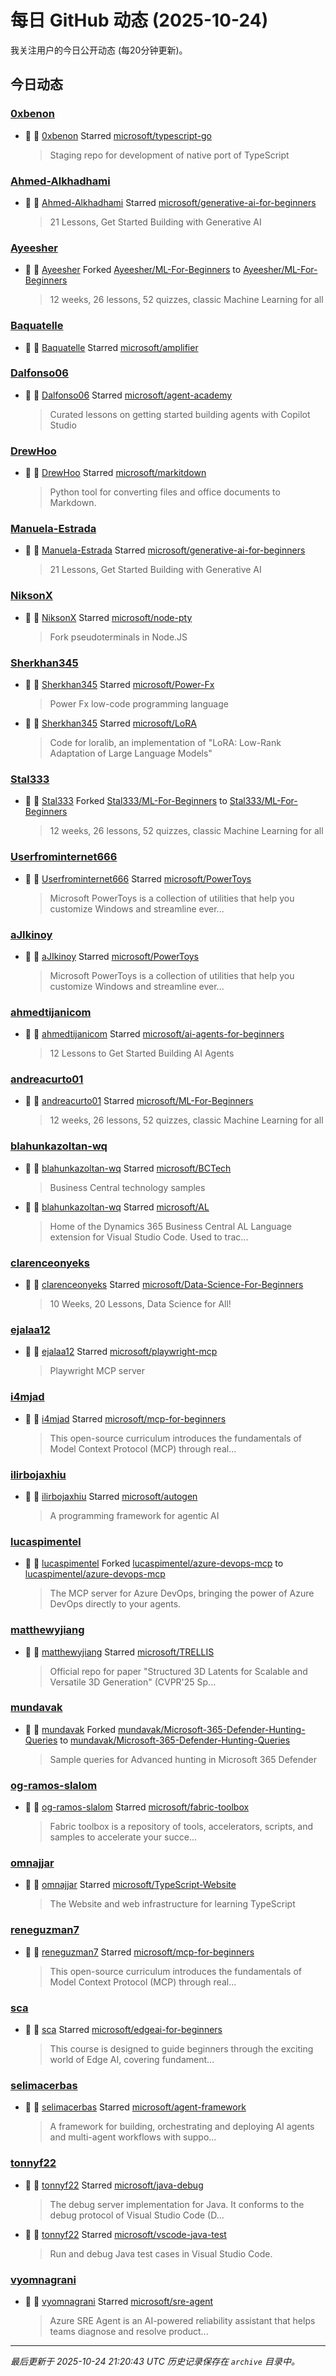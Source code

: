 # 每日 GitHub 动态 (2025-10-24)

我关注用户的今日公开动态 (每20分钟更新)。

## 今日动态

### [0xbenon](https://github.com/0xbenon)
- 🌟 👤 [0xbenon](https://github.com/0xbenon) Starred [microsoft/typescript-go](https://github.com/microsoft/typescript-go)
  > Staging repo for development of native port of TypeScript

### [Ahmed-Alkhadhami](https://github.com/Ahmed-Alkhadhami)
- 🌟 👤 [Ahmed-Alkhadhami](https://github.com/Ahmed-Alkhadhami) Starred [microsoft/generative-ai-for-beginners](https://github.com/microsoft/generative-ai-for-beginners)
  > 21 Lessons, Get Started Building with Generative AI 

### [Ayeesher](https://github.com/Ayeesher)
- 🍴 👤 [Ayeesher](https://github.com/Ayeesher) Forked [Ayeesher/ML-For-Beginners](https://github.com/Ayeesher/ML-For-Beginners) to [Ayeesher/ML-For-Beginners](https://github.com/Ayeesher/ML-For-Beginners)
  > 12 weeks, 26 lessons, 52 quizzes, classic Machine Learning for all

### [Baquatelle](https://github.com/Baquatelle)
- 🌟 👤 [Baquatelle](https://github.com/Baquatelle) Starred [microsoft/amplifier](https://github.com/microsoft/amplifier)

### [Dalfonso06](https://github.com/Dalfonso06)
- 🌟 👤 [Dalfonso06](https://github.com/Dalfonso06) Starred [microsoft/agent-academy](https://github.com/microsoft/agent-academy)
  > Curated lessons on getting started building agents with Copilot Studio

### [DrewHoo](https://github.com/DrewHoo)
- 🌟 👤 [DrewHoo](https://github.com/DrewHoo) Starred [microsoft/markitdown](https://github.com/microsoft/markitdown)
  > Python tool for converting files and office documents to Markdown.

### [Manuela-Estrada](https://github.com/Manuela-Estrada)
- 🌟 👤 [Manuela-Estrada](https://github.com/Manuela-Estrada) Starred [microsoft/generative-ai-for-beginners](https://github.com/microsoft/generative-ai-for-beginners)
  > 21 Lessons, Get Started Building with Generative AI 

### [NiksonX](https://github.com/NiksonX)
- 🌟 👤 [NiksonX](https://github.com/NiksonX) Starred [microsoft/node-pty](https://github.com/microsoft/node-pty)
  > Fork pseudoterminals in Node.JS

### [Sherkhan345](https://github.com/Sherkhan345)
- 🌟 👤 [Sherkhan345](https://github.com/Sherkhan345) Starred [microsoft/Power-Fx](https://github.com/microsoft/Power-Fx)
  > Power Fx low-code programming language
- 🌟 👤 [Sherkhan345](https://github.com/Sherkhan345) Starred [microsoft/LoRA](https://github.com/microsoft/LoRA)
  > Code for loralib, an implementation of "LoRA: Low-Rank Adaptation of Large Language Models"

### [Stal333](https://github.com/Stal333)
- 🍴 👤 [Stal333](https://github.com/Stal333) Forked [Stal333/ML-For-Beginners](https://github.com/Stal333/ML-For-Beginners) to [Stal333/ML-For-Beginners](https://github.com/Stal333/ML-For-Beginners)
  > 12 weeks, 26 lessons, 52 quizzes, classic Machine Learning for all

### [Userfrominternet666](https://github.com/Userfrominternet666)
- 🌟 👤 [Userfrominternet666](https://github.com/Userfrominternet666) Starred [microsoft/PowerToys](https://github.com/microsoft/PowerToys)
  > Microsoft PowerToys is a collection of utilities that help you customize Windows and streamline ever...

### [aJIkinoy](https://github.com/aJIkinoy)
- 🌟 👤 [aJIkinoy](https://github.com/aJIkinoy) Starred [microsoft/PowerToys](https://github.com/microsoft/PowerToys)
  > Microsoft PowerToys is a collection of utilities that help you customize Windows and streamline ever...

### [ahmedtijanicom](https://github.com/ahmedtijanicom)
- 🌟 👤 [ahmedtijanicom](https://github.com/ahmedtijanicom) Starred [microsoft/ai-agents-for-beginners](https://github.com/microsoft/ai-agents-for-beginners)
  > 12 Lessons to Get Started Building AI Agents

### [andreacurto01](https://github.com/andreacurto01)
- 🌟 👤 [andreacurto01](https://github.com/andreacurto01) Starred [microsoft/ML-For-Beginners](https://github.com/microsoft/ML-For-Beginners)
  > 12 weeks, 26 lessons, 52 quizzes, classic Machine Learning for all

### [blahunkazoltan-wq](https://github.com/blahunkazoltan-wq)
- 🌟 👤 [blahunkazoltan-wq](https://github.com/blahunkazoltan-wq) Starred [microsoft/BCTech](https://github.com/microsoft/BCTech)
  > Business Central technology samples
- 🌟 👤 [blahunkazoltan-wq](https://github.com/blahunkazoltan-wq) Starred [microsoft/AL](https://github.com/microsoft/AL)
  > Home of the Dynamics 365 Business Central AL Language extension for Visual Studio Code. Used to trac...

### [clarenceonyeks](https://github.com/clarenceonyeks)
- 🌟 👤 [clarenceonyeks](https://github.com/clarenceonyeks) Starred [microsoft/Data-Science-For-Beginners](https://github.com/microsoft/Data-Science-For-Beginners)
  > 10 Weeks, 20 Lessons, Data Science for All!

### [ejalaa12](https://github.com/ejalaa12)
- 🌟 👤 [ejalaa12](https://github.com/ejalaa12) Starred [microsoft/playwright-mcp](https://github.com/microsoft/playwright-mcp)
  > Playwright MCP server

### [i4mjad](https://github.com/i4mjad)
- 🌟 👤 [i4mjad](https://github.com/i4mjad) Starred [microsoft/mcp-for-beginners](https://github.com/microsoft/mcp-for-beginners)
  > This open-source curriculum introduces the fundamentals of Model Context Protocol (MCP) through real...

### [ilirbojaxhiu](https://github.com/ilirbojaxhiu)
- 🌟 👤 [ilirbojaxhiu](https://github.com/ilirbojaxhiu) Starred [microsoft/autogen](https://github.com/microsoft/autogen)
  > A programming framework for agentic AI

### [lucaspimentel](https://github.com/lucaspimentel)
- 🍴 👤 [lucaspimentel](https://github.com/lucaspimentel) Forked [lucaspimentel/azure-devops-mcp](https://github.com/lucaspimentel/azure-devops-mcp) to [lucaspimentel/azure-devops-mcp](https://github.com/lucaspimentel/azure-devops-mcp)
  > The MCP server for Azure DevOps, bringing the power of Azure DevOps directly to your agents.

### [matthewyjiang](https://github.com/matthewyjiang)
- 🌟 👤 [matthewyjiang](https://github.com/matthewyjiang) Starred [microsoft/TRELLIS](https://github.com/microsoft/TRELLIS)
  > Official repo for paper "Structured 3D Latents for Scalable and Versatile 3D Generation" (CVPR'25 Sp...

### [mundavak](https://github.com/mundavak)
- 🍴 👤 [mundavak](https://github.com/mundavak) Forked [mundavak/Microsoft-365-Defender-Hunting-Queries](https://github.com/mundavak/Microsoft-365-Defender-Hunting-Queries) to [mundavak/Microsoft-365-Defender-Hunting-Queries](https://github.com/mundavak/Microsoft-365-Defender-Hunting-Queries)
  > Sample queries for Advanced hunting in Microsoft 365 Defender

### [og-ramos-slalom](https://github.com/og-ramos-slalom)
- 🌟 👤 [og-ramos-slalom](https://github.com/og-ramos-slalom) Starred [microsoft/fabric-toolbox](https://github.com/microsoft/fabric-toolbox)
  > Fabric toolbox is a repository of tools, accelerators, scripts, and samples to accelerate your succe...

### [omnajjar](https://github.com/omnajjar)
- 🌟 👤 [omnajjar](https://github.com/omnajjar) Starred [microsoft/TypeScript-Website](https://github.com/microsoft/TypeScript-Website)
  > The Website and web infrastructure for learning TypeScript

### [reneguzman7](https://github.com/reneguzman7)
- 🌟 👤 [reneguzman7](https://github.com/reneguzman7) Starred [microsoft/mcp-for-beginners](https://github.com/microsoft/mcp-for-beginners)
  > This open-source curriculum introduces the fundamentals of Model Context Protocol (MCP) through real...

### [sca](https://github.com/sca)
- 🌟 👤 [sca](https://github.com/sca) Starred [microsoft/edgeai-for-beginners](https://github.com/microsoft/edgeai-for-beginners)
  > This course is designed to guide beginners through the exciting world of Edge AI, covering fundament...

### [selimacerbas](https://github.com/selimacerbas)
- 🌟 👤 [selimacerbas](https://github.com/selimacerbas) Starred [microsoft/agent-framework](https://github.com/microsoft/agent-framework)
  > A framework for building, orchestrating and deploying AI agents and multi-agent workflows with suppo...

### [tonnyf22](https://github.com/tonnyf22)
- 🌟 👤 [tonnyf22](https://github.com/tonnyf22) Starred [microsoft/java-debug](https://github.com/microsoft/java-debug)
  > The debug server implementation for Java. It conforms to the debug protocol of Visual Studio Code (D...
- 🌟 👤 [tonnyf22](https://github.com/tonnyf22) Starred [microsoft/vscode-java-test](https://github.com/microsoft/vscode-java-test)
  > Run and debug Java test cases in Visual Studio Code.

### [vyomnagrani](https://github.com/vyomnagrani)
- 🌟 👤 [vyomnagrani](https://github.com/vyomnagrani) Starred [microsoft/sre-agent](https://github.com/microsoft/sre-agent)
  > Azure SRE Agent is an AI-powered reliability assistant that helps teams diagnose and resolve product...


---
*最后更新于 2025-10-24 21:20:43 UTC*
*历史记录保存在 `archive` 目录中。*

